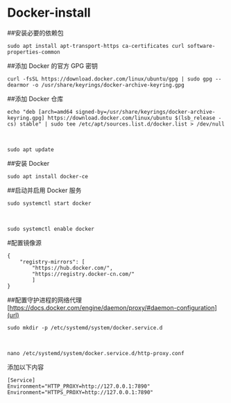 # Docker-install

##安装必要的依赖包

	sudo apt install apt-transport-https ca-certificates curl software-properties-common

##添加 Docker 的官方 GPG 密钥

	curl -fsSL https://download.docker.com/linux/ubuntu/gpg | sudo gpg --dearmor -o /usr/share/keyrings/docker-archive-keyring.gpg

##添加 Docker 仓库

	echo "deb [arch=amd64 signed-by=/usr/share/keyrings/docker-archive-keyring.gpg] https://download.docker.com/linux/ubuntu $(lsb_release -cs) stable" | sudo tee /etc/apt/sources.list.d/docker.list > /dev/null
</br>

	sudo apt update

##安装 Docker

	sudo apt install docker-ce

##启动并启用 Docker 服务

	sudo systemctl start docker
</br>

	sudo systemctl enable docker

#配置镜像源

	{
    	"registry-mirrors": [
        	"https://hub.docker.com/",
        	"https://registry.docker-cn.com/"
    		]
	}

 ##配置守护进程的网络代理[https://docs.docker.com/engine/daemon/proxy/#daemon-configuration](url)

 	sudo mkdir -p /etc/systemd/system/docker.service.d
</br>

  	nano /etc/systemd/system/docker.service.d/http-proxy.conf

   添加以下内容
   
	[Service]
	Environment="HTTP_PROXY=http://127.0.0.1:7890"
	Environment="HTTPS_PROXY=http://127.0.0.1:7890"
